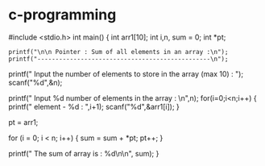 # c-programming
#include <stdio.h>
int main() 
{
   int arr1[10];
   int i,n, sum = 0;
   int *pt;
   
 	printf("\n\n Pointer : Sum of all elements in an array :\n"); 
	printf("------------------------------------------------\n"); 
	
   printf(" Input the number of elements to store in the array (max 10) : ");
   scanf("%d",&n);
   
   printf(" Input %d number of elements in the array : \n",n);
   for(i=0;i<n;i++)
      {
	  printf(" element - %d : ",i+1);
	  scanf("%d",&arr1[i]);
	  } 	

   pt = arr1; 
 
   for (i = 0; i < n; i++) {
      sum = sum + *pt;
      pt++;
   }
 
   printf(" The sum of array is : %d\n\n", sum);
}
